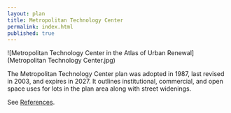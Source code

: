 ```yaml
---
layout: plan
title: Metropolitan Technology Center
permalink: index.html
published: true
---
```


![Metropolitan Technology Center in the Atlas of Urban Renewal](Metropolitan Technology Center.jpg)

The Metropolitan Technology Center plan was adopted in 1987, last revised in 2003, and expires in 2027. It outlines institutional, commercial, and open space uses for lots in the plan area along with street widenings.

See [References](http://www.urbanreviewer.org/#page=references.html).